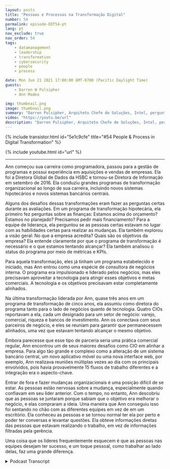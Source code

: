 ```yaml
---
layout: posts
title: "Pessoas e Processos na Transformação Digital"
number: 54
permalink: episode-EDT54-pt
lang: pt
nav_exclude: true
nav_order: 54
tags:
    - datamanagement
    - leadership
    - transformation
    - cybersecurity
    - people
    - process

date: Mon Jun 21 2021 17:00:00 GMT-0700 (Pacific Daylight Time)
guests:
    - Darren W Pulsipher
    - Ann Madea

img: thumbnail.png
image: thumbnail.png
summary: "Darren Pulsipher, Arquiteto Chefe de Soluções, Intel, pergunta a sua convidada, Ann Madea, ex-CIO do HSBC, para refletir sobre o processo de grandes mudanças transformacionais que ela liderou em organizações."
video: "https://youtu.be/url"
description: "Darren Pulsipher, Arquiteto Chefe de Soluções, Intel, pergunta a sua convidada, Ann Madea, ex-CIO do HSBC, para refletir sobre o processo de grandes mudanças transformacionais que ela liderou em organizações."
---
```


<div>
{% include transistor.html id="5e1c9cfe" title="#54 People & Process in Digital Transformation" %}

{% include youtube.html id="url" %}
</div>

---

Ann começou sua carreira como programadora, passou para a gestão de programas e possui experiência em aquisições e vendas de empresas. Ela foi a Diretora Global de Dados da HSBC e tornou-se Diretora de Informação em setembro de 2016. Ela conduziu grandes programas de transformação organizacional ao longo de sua carreira, incluindo novos sistemas hipotecários e novos sistemas bancários centrais.

Alguns dos desafios dessas transformações eram fazer as perguntas certas durante as avaliações. Em um programa de transformação hipotecária, ela primeiro fez perguntas sobre as finanças: Estamos acima do orçamento? Estamos no planejado? Precisamos pedir mais financiamento? Para a equipe de liderança, ela perguntou se as pessoas certas estavam no lugar com as habilidades certas para realizar as mudanças. Ela também explorou a visão geral: No que a empresa acredita? Quais são os objetivos da empresa? Ela entende claramente por que o programa de transformação é necessário e o que estamos tentando alcançar? Ela também analisou o status do programa por meio de métricas e KPIs.

Para aquela transformação, eles já tinham um programa estabelecido e iniciado, mas Ann entrou como uma espécie de consultora de negócios interna. O programa era impulsionado e liderado pelos negócios, mas eles precisavam aproveitar a tecnologia para atingir esses objetivos e metas comerciais. A tecnologia e os objetivos precisavam estar completamente alinhados.

Na última transformação liderada por Ann, quase três anos em um programa de transformação de cinco anos, ela assumiu como diretora do programa tanto para o lado de negócios quanto de tecnologia. Quatro CIOs reportavam a ela, cada um designado para um setor de negócio: varejo, comercial, riqueza e bancos de investimento. Ann os conectava com seus parceiros de negócio, e eles se reuniam para garantir que permanecessem alinhados, uma vez que estavam tentando alcançar o mesmo objetivo.

Embora parecesse que esse tipo de parceria seria uma prática comercial regular, Ann encontrou um de seus maiores desafios como CIO em alinhar a empresa. Para algo tão grande e complexo como a alteração de um sistema bancário central, um novo aplicativo móvel ou uma nova interface web, por exemplo, Ann realizava reuniões múltiplas vezes ao dia com os principais envolvidos, pois havia provavelmente 15 fluxos de trabalho diferentes e a integração era o aspecto-chave.

Entrar de fora e fazer mudanças organizacionais é uma posição difícil de se estar. As pessoas estão nervosas sobre a mudança, especialmente quando confiavam em seu líder anterior. Com o tempo, no entanto, Ann descobriu que as pessoas se juntaram porque sabiam que o objetivo era melhorar o negócio, e elas compraram a ideia. Uma maneira que Ann conseguiu isso foi sentando no chão com as diferentes equipes em vez de em um escritório. Ela conheceu as pessoas e se tornou normal ter ela por perto e poder ter conversas e levantar questões. Ela obteve informações diretas das pessoas que estavam realizando o trabalho, em vez de informações filtradas pela gerência.

Uma coisa que os líderes frequentemente esquecem é que as pessoas nas equipes desejam ter sucesso, e um toque pessoal, como trabalhar ao lado delas, faz uma grande diferença.



<details>
<summary> Podcast Transcript </summary>

<p></p>

</details>
